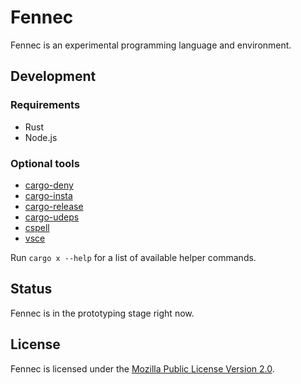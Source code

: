 # Fennec

Fennec is an experimental programming language and environment.

## Development

### Requirements

- Rust
- Node.js

### Optional tools

- [cargo-deny](https://github.com/EmbarkStudios/cargo-deny)
- [cargo-insta](https://github.com/mitsuhiko/insta)
- [cargo-release](https://github.com/crate-ci/cargo-release)
- [cargo-udeps](https://github.com/est31/cargo-udeps)
- [cspell](https://github.com/streetsidesoftware/cspell)
- [vsce](https://github.com/microsoft/vscode-vsce)

Run `cargo x --help` for a list of available helper commands.

## Status

Fennec is in the prototyping stage right now.

## License

Fennec is licensed under the [Mozilla Public License Version 2.0](./LICENSE).
